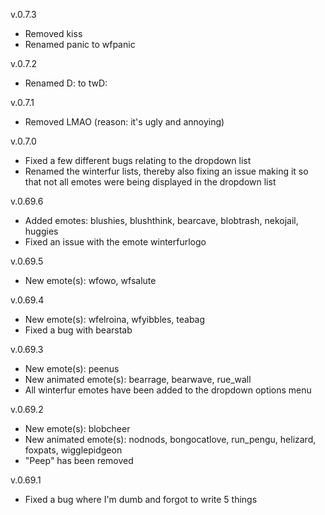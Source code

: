 v.0.7.3
* Removed kiss
* Renamed panic to wfpanic

v.0.7.2
* Renamed D: to twD:

v.0.7.1
* Removed LMAO (reason: it's ugly and annoying)

v.0.7.0
* Fixed a few different bugs relating to the dropdown list
* Renamed the winterfur lists, thereby also fixing an issue making it so that not all emotes were being displayed in the dropdown list

v.0.69.6
* Added emotes: blushies, blushthink, bearcave, blobtrash, nekojail, huggies
* Fixed an issue with the emote winterfurlogo

v.0.69.5
* New emote(s): wfowo, wfsalute

v.0.69.4
* New emote(s): wfelroina, wfyibbles, teabag
* Fixed a bug with bearstab

v.0.69.3
* New emote(s): peenus
* New animated emote(s): bearrage, bearwave, rue_wall
* All winterfur emotes have been added to the dropdown options menu

v.0.69.2
* New emote(s): blobcheer
* New animated emote(s): nodnods, bongocatlove, run_pengu, helizard, foxpats, wigglepidgeon
* "Peep" has been removed

v.0.69.1
* Fixed a bug where I'm dumb and forgot to write 5 things
